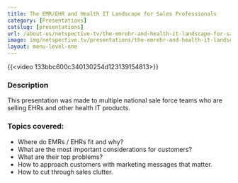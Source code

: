 ```yaml
---
title: The EMR/EHR and Health IT Landscape for Sales Professionals
category: [Presentations]
catslug: [presentations]
url: /about-us/netspective-tv/the-emrehr-and-health-it-landscape-for-sales-professionals/
image: img/netspective.tv/presentations/the-emrehr-and-health-it-landscape-for-sales-professionals.jpg
layout: menu-level-one
---
```


{{<video 133bbc600c340130254d123139154813>}}

### Description
This presentation was made to multiple national sale force teams who are selling EHRs and other health IT products.

### Topics covered:

* Where do EMRs / EHRs fit and why?
* What are the most important considerations for customers?
* What are their top problems?
* How to approach customers with marketing messages that matter.
* How to cut through sales clutter.


